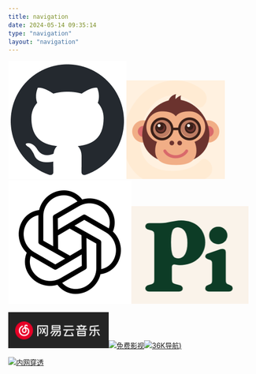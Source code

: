 ```yaml
---
title: navigation
date: 2024-05-14 09:35:14
type: "navigation"
layout: "navigation"
---
```


[![GitHub](/static/imgs/index/github-mark.png)](https://github.com/wsq-Q/)[![CSDN](/static/imgs/index/default.jpg)](https://blog.csdn.net/qq_41033254)[![CHAT-GPT1](/static/imgs/index/icons8-chatgpt-250.png)](https://chat18.aichatos.xyz/#/chat/1715594659627)[![CHAT-GPT2](/static/imgs/index/微信图片_20240513191021.png)](https://pi.ai/onboarding)

[![网易云](/static/imgs/index/wangyi.png)](https://music.163.com/#/user/home?id=388241351)[![免费影视](https://img.souche.com/20240125/png/8ee5f4860d562955f3ef28bebf9f05a8.png)](https://www.freeok.vip/)[![36K导航](https://36kdh.com/wp-content/uploads/2022/06/35467567.png))](https://36kdh.com/)

[![内网穿透](https://www.cpolar.com/wp-content/uploads/2018/11/normal-logo-2.png)](https://www.cpolar.com)
